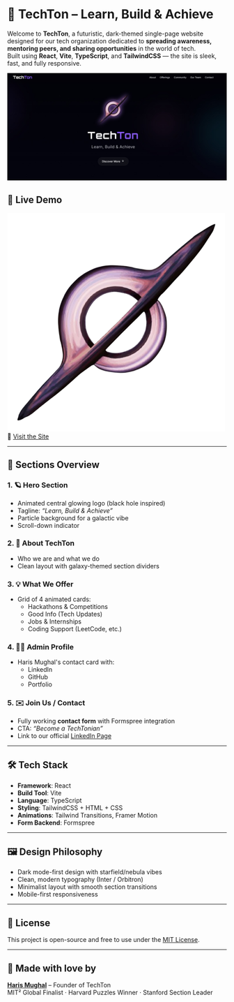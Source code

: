 # 🌌 TechTon – Learn, Build & Achieve

Welcome to **TechTon**, a futuristic, dark-themed single-page website designed for our tech organization dedicated to **spreading awareness, mentoring peers, and sharing opportunities** in the world of tech.  
Built using **React**, **Vite**, **TypeScript**, and **TailwindCSS** — the site is sleek, fast, and fully responsive.

![TechTon Logo](public/techton.png)

## 🚀 Live Demo

![TechTon Logo](public/techton-logo.png)
🔗 [Visit the Site](https://techton.vercel.app/)  

---

## 📌 Sections Overview

### 1. 🪐 Hero Section
- Animated central glowing logo (black hole inspired)
- Tagline: _“Learn, Build & Achieve”_
- Particle background for a galactic vibe
- Scroll-down indicator

### 2. 🌟 About TechTon
- Who we are and what we do
- Clean layout with galaxy-themed section dividers

### 3. 💡 What We Offer
- Grid of 4 animated cards:
  - Hackathons & Competitions
  - Good Info (Tech Updates)
  - Jobs & Internships
  - Coding Support (LeetCode, etc.)

### 4. 👨‍💻 Admin Profile
- Haris Mughal's contact card with:
  - LinkedIn
  - GitHub
  - Portfolio

### 5. ✉️ Join Us / Contact
- Fully working **contact form** with Formspree integration
- CTA: _“Become a TechTonian”_
- Link to our official [LinkedIn Page](https://www.linkedin.com/company/techton-618)

---

## 🛠️ Tech Stack

- **Framework**: React
- **Build Tool**: Vite
- **Language**: TypeScript
- **Styling**: TailwindCSS + HTML + CSS
- **Animations**: Tailwind Transitions, Framer Motion
- **Form Backend**: Formspree

---

## 🖼️ Design Philosophy

- Dark mode-first design with starfield/nebula vibes  
- Clean, modern typography (Inter / Orbitron)  
- Minimalist layout with smooth section transitions  
- Mobile-first responsiveness  

---

## 📄 License

This project is open-source and free to use under the [MIT License](LICENSE).

---

## 💫 Made with love by  
**[Haris Mughal](https://www.linkedin.com/in/iamharisahsan/)** – Founder of TechTon  
MIT² Global Finalist · Harvard Puzzles Winner · Stanford Section Leader

